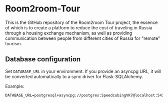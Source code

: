 # Room2room-Tour
This is the GitHub repository of the Room2room Tour project, the essence of which is to create a platform to reduce the cost of traveling in Russia through a housing exchange mechanism, as well as providing communication between people from different cities of Russia for "remote" tourism.

## Database configuration

Set `DATABASE_URL` in your environment. If you provide an asyncpg URL, it will be converted automatically to a sync driver for Flask-SQLAlchemy.

Example:

```
DATABASE_URL=postgresql+asyncpg://postgres:SpeedcubingVK7@localhost:5434/Room2roomTourDatabase
```